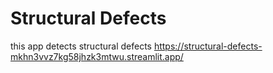 # Structural Defects
this app detects structural defects
https://structural-defects-mkhn3vvz7kg58jhzk3mtwu.streamlit.app/
